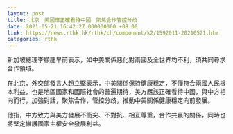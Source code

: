 ```yaml
---
layout: post
title: 北京：美國應正確看待中國　聚焦合作管控分歧
date: 2021-05-21 16:42:27.000000000 +08:00
link: https://news.rthk.hk/rthk/ch/component/k2/1592011-20210521.htm
categories: rthk
---
```


新加坡總理李顯龍早前表示，如中美關係惡化對兩國及全世界均不利，須共同尋求合作領域。

在北京，外交部發言人趙立堅表示，中美關係保持健康穩定，不僅符合兩國人民根本利益，也是地區國家和國際社會的普遍期待，美方應該正確看待中國，與中方相向而行，加強對話，聚焦合作，管控分歧，推動中美關係健康穩定向前發展。

他指，中方致力與美方發展不衝突、不對抗、相互尊重，合作共贏的關係，同時也將堅定維護國家主權安全發展利益。
